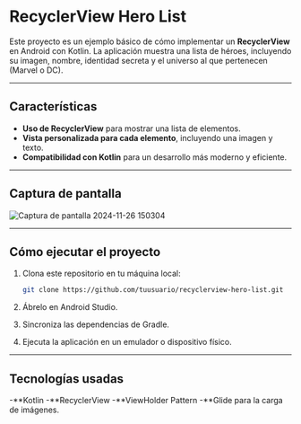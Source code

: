 # RecyclerView Hero List

Este proyecto es un ejemplo básico de cómo implementar un **RecyclerView** en Android con Kotlin. La aplicación muestra una lista de héroes, incluyendo su imagen, nombre, identidad secreta y el universo al que pertenecen (Marvel o DC).

---

## Características

- **Uso de RecyclerView** para mostrar una lista de elementos.
- **Vista personalizada para cada elemento**, incluyendo una imagen y texto.
- **Compatibilidad con Kotlin** para un desarrollo más moderno y eficiente.

---

## Captura de pantalla

![Captura de pantalla 2024-11-26 150304](https://github.com/user-attachments/assets/f77fa727-8ee4-46d7-8135-6ad396dda6f1)

---

## Cómo ejecutar el proyecto

1. Clona este repositorio en tu máquina local:
   ```bash
   git clone https://github.com/tuusuario/recyclerview-hero-list.git
2. Ábrelo en Android Studio.

3. Sincroniza las dependencias de Gradle.

4. Ejecuta la aplicación en un emulador o dispositivo físico.

---
## Tecnologías usadas
-**Kotlin
-**RecyclerView
-**ViewHolder Pattern
-**Glide para la carga de imágenes.
